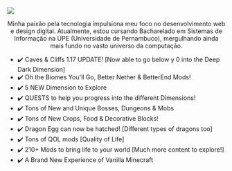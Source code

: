 <img src="https://gabrielbarbosa0.github.io/EPIC-FANTASY-MODPACK/image/imagem-repositorio-github.png"/>
<p align="center" text-align="center">Minha paixão pela tecnologia impulsiona meu foco no desenvolvimento web e design digital. Atualmente, estou cursando Bacharelado em Sistemas de Informação na UPE (Universidade de Pernambuco), mergulhando ainda mais fundo no vasto universo da computação.</p>


- ✔️ Caves & Cliffs 1.17 UPDATE! [Now able to go below y 0 into the Deep Dark Dimension]
- ✔️ Oh the Biomes You'll Go, Better Nether & BetterEnd Mods!
- ✔️ 5 NEW Dimension to Explore
- ✔️ QUESTS to help you progress into the different Dimensions!
- ✔️ Tons of New and Unique Bosses, Dungeons & Mobs
- ✔️ Tons of New Crops, Food & Decorative Blocks!
- ✔️ Dragon Egg can now be hatched! [Different types of dragons too]
- ✔️ Tons of QOL mods [Quality of Life]
- ✔️ 210+ Mods to bring life to your world [Much more content to explore!]
- ✔️ A Brand New Experience of Vanilla Minecraft

<br>
